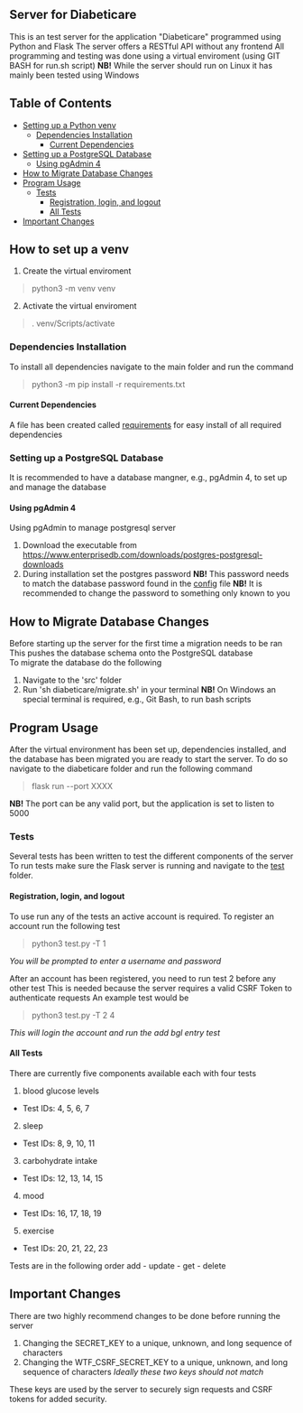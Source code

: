 ## Server for Diabeticare 
This is an test server for the application "Diabeticare" programmed using Python and Flask 
The server offers a RESTful API without any frontend
All programming and testing was done using a virtual enviroment (using GIT BASH for run.sh script)
**NB!** While the server should run on Linux it has mainly been tested using Windows

## Table of Contents
- [Setting up a Python venv](#setting-up-a-postgresql-database)
  - [Dependencies Installation](#dependencies-installation)
    - [Current Dependencies](#current-dependencies)
- [Setting up a PostgreSQL Database](#setting-up-a-postgresql-database)
  - [Using pgAdmin 4](#using-pgadmin-4)
- [How to Migrate Database Changes](#how-to-migrate-database-changes)
- [Program Usage](#program-usage)
  - [Tests](#tests)
    - [Registration, login, and logout](#registration-login-and-logout)
    - [All Tests](#all-tests)
- [Important Changes](#important-changes)

## How to set up a venv
1. Create the virtual enviroment
> python3 -m venv venv
2. Activate the virtual enviroment
> . venv/Scripts/activate

### Dependencies Installation
To install all dependencies navigate to the main folder and run the command
> python3 -m pip install -r requirements.txt

#### Current Dependencies
A file has been created called [requirements](requirements.txt) for easy install of all required dependencies  

### Setting up a PostgreSQL Database
It is recommended to have a database mangner, e.g., pgAdmin 4, to set up and manage the database
  
#### Using pgAdmin 4
Using pgAdmin to manage postgresql server 
1. Download the executable from https://www.enterprisedb.com/downloads/postgres-postgresql-downloads
2. During installation set the postgres password
**NB!** This password needs to match the database password found in the [config](config.py) file
**NB!** It is recommended to change the password to something only known to you

## How to Migrate Database Changes
Before starting up the server for the first time a migration needs to be ran
This pushes the database schema onto the PostgreSQL database  
To migrate the database do the following
1. Navigate to the 'src' folder
2. Run 'sh diabeticare/migrate.sh' in your terminal
**NB!** On Windows an special terminal is required, e.g., Git Bash, to run bash scripts

## Program Usage
After the virtual environment has been set up, dependencies installed, and the database has been migrated you are ready to start the server.
To do so navigate to the diabeticare folder and run the following command
> flask run --port XXXX  
  
**NB!** The port can be any valid port, but the application is set to listen to 5000

### Tests
Several tests has been written to test the different components of the server
To run tests make sure the Flask server is running and navigate to the [test](test/) folder.

#### Registration, login, and logout
To use run any of the tests an active account is required. To register an account run the following test
> python3 test.py -T 1
  
*You will be prompted to enter a username and password*

After an account has been registered, you need to run test 2 before any other test
This is needed because the server requires a valid CSRF Token to authenticate requests
An example test would be
> python3 test.py -T 2 4
  
*This will login the account and run the add bgl entry test*

#### All Tests
There are currently five components available each with four tests
1. blood glucose levels
  - Test IDs: 4, 5, 6, 7
2. sleep
  - Test IDs: 8, 9, 10, 11
3. carbohydrate intake
  - Test IDs: 12, 13, 14, 15
4. mood
  - Test IDs: 16, 17, 18, 19
5. exercise
  - Test IDs: 20, 21, 22, 23

Tests are in the following order
add - update - get - delete

## Important Changes
There are two highly recommend changes to be done before running the server
1. Changing the SECRET_KEY to a unique, unknown, and long sequence of characters
2. Changing the WTF_CSRF_SECRET_KEY to a unique, unknown, and long sequence of characters
*Ideally these two keys should not match*
  
These keys are used by the server to securely sign requests and CSRF tokens for added security.
